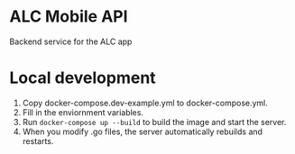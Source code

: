# ALC Mobile API
Backend service for the ALC app

# Local development
1. Copy docker-compose.dev-example.yml to docker-compose.yml.
2. Fill in the enviornment variables.
3. Run ``docker-compose up --build`` to build the image and start the server.
4. When you modify .go files, the server automatically rebuilds and restarts.
